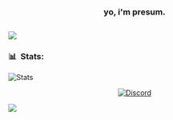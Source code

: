 ### <div align="center">yo, i'm presum.</div> 

![](https://komarev.com/ghpvc/?username=presum)
---

### 📊 &nbsp;Stats:
![Stats](https://github-readme-stats.vercel.app/api?username=presum&theme=dark&show_icons=true)

<p align="center">
    <a href="https://discord.com/users/756466045551902730">
        <img alt="Discord" src="https://lanyard.cnrad.dev/api/756466045551902730?hideBadges=false&hideStatus=false">
    </a>
</p

<div align="center"><img src="https://spotify-github-profile.vercel.app/api/view?uid=31vunjkpfhfalsjufuadwhhmbsba&cover_image=true&theme=default&show_offline=false&background_color=121212" /></div>  
